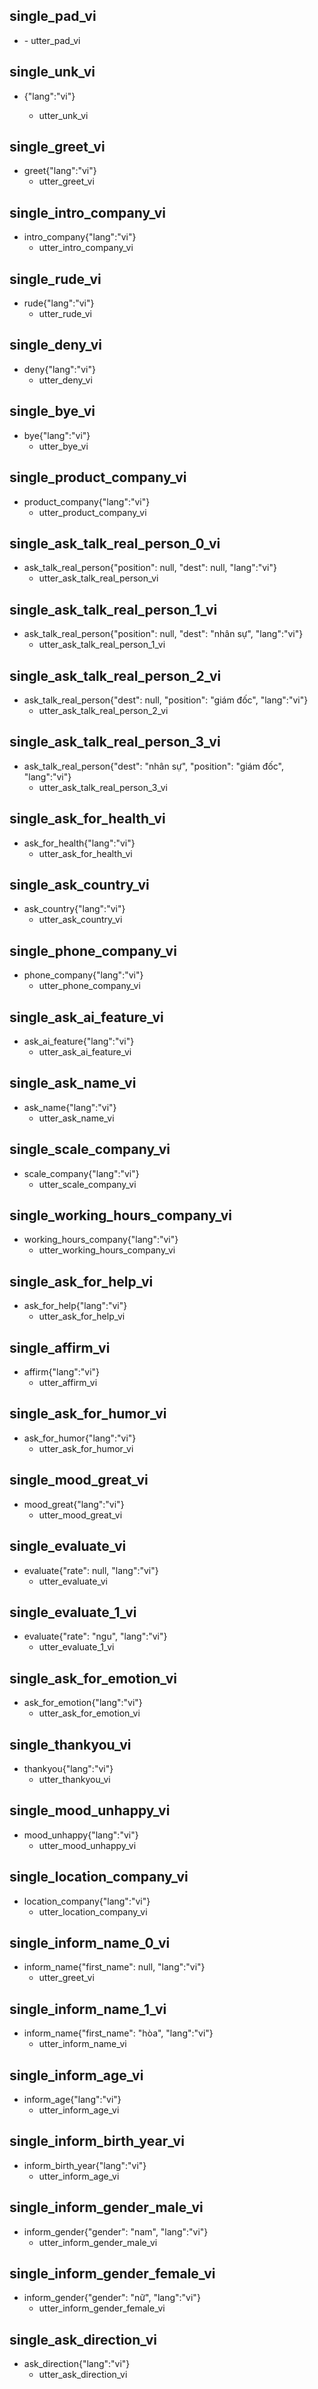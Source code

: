## single_pad_vi
* <pad>
  - utter_pad_vi

## single_unk_vi
* <unk>{"lang":"vi"}
  - utter_unk_vi

## single_greet_vi
* greet{"lang":"vi"}
  - utter_greet_vi

## single_intro_company_vi
* intro_company{"lang":"vi"}
  - utter_intro_company_vi

## single_rude_vi
* rude{"lang":"vi"}
  - utter_rude_vi

## single_deny_vi
* deny{"lang":"vi"}
  - utter_deny_vi

## single_bye_vi
* bye{"lang":"vi"}
  - utter_bye_vi

## single_product_company_vi
* product_company{"lang":"vi"}
  - utter_product_company_vi

## single_ask_talk_real_person_0_vi
* ask_talk_real_person{"position": null, "dest": null, "lang":"vi"}
  - utter_ask_talk_real_person_vi

## single_ask_talk_real_person_1_vi
* ask_talk_real_person{"position": null, "dest": "nhân sự", "lang":"vi"}
  - utter_ask_talk_real_person_1_vi

## single_ask_talk_real_person_2_vi
* ask_talk_real_person{"dest": null, "position": "giám đốc", "lang":"vi"}
  - utter_ask_talk_real_person_2_vi

## single_ask_talk_real_person_3_vi
* ask_talk_real_person{"dest": "nhân sự", "position": "giám đốc", "lang":"vi"}
  - utter_ask_talk_real_person_3_vi

## single_ask_for_health_vi
* ask_for_health{"lang":"vi"}
  - utter_ask_for_health_vi

## single_ask_country_vi
* ask_country{"lang":"vi"}
  - utter_ask_country_vi

## single_phone_company_vi
* phone_company{"lang":"vi"}
  - utter_phone_company_vi

## single_ask_ai_feature_vi
* ask_ai_feature{"lang":"vi"}
  - utter_ask_ai_feature_vi

## single_ask_name_vi
* ask_name{"lang":"vi"}
  - utter_ask_name_vi

## single_scale_company_vi
* scale_company{"lang":"vi"}
  - utter_scale_company_vi

## single_working_hours_company_vi
* working_hours_company{"lang":"vi"}
  - utter_working_hours_company_vi

## single_ask_for_help_vi
* ask_for_help{"lang":"vi"}
  - utter_ask_for_help_vi

## single_affirm_vi
* affirm{"lang":"vi"}
  - utter_affirm_vi

## single_ask_for_humor_vi
* ask_for_humor{"lang":"vi"}
  - utter_ask_for_humor_vi

## single_mood_great_vi
* mood_great{"lang":"vi"}
  - utter_mood_great_vi

## single_evaluate_vi
* evaluate{"rate": null, "lang":"vi"}
  - utter_evaluate_vi

## single_evaluate_1_vi
* evaluate{"rate": "ngu", "lang":"vi"}
  - utter_evaluate_1_vi

## single_ask_for_emotion_vi
* ask_for_emotion{"lang":"vi"}
  - utter_ask_for_emotion_vi

## single_thankyou_vi
* thankyou{"lang":"vi"}
  - utter_thankyou_vi

## single_mood_unhappy_vi
* mood_unhappy{"lang":"vi"}
  - utter_mood_unhappy_vi

## single_location_company_vi
* location_company{"lang":"vi"}
  - utter_location_company_vi

## single_inform_name_0_vi
* inform_name{"first_name": null, "lang":"vi"}
  - utter_greet_vi

## single_inform_name_1_vi
* inform_name{"first_name": "hòa", "lang":"vi"}
  - utter_inform_name_vi

## single_inform_age_vi
* inform_age{"lang":"vi"}
  - utter_inform_age_vi

## single_inform_birth_year_vi
* inform_birth_year{"lang":"vi"}
  - utter_inform_age_vi

## single_inform_gender_male_vi
* inform_gender{"gender": "nam", "lang":"vi"}
  - utter_inform_gender_male_vi

## single_inform_gender_female_vi
* inform_gender{"gender": "nữ", "lang":"vi"}
  - utter_inform_gender_female_vi

## single_ask_direction_vi
* ask_direction{"lang":"vi"}
  - utter_ask_direction_vi

